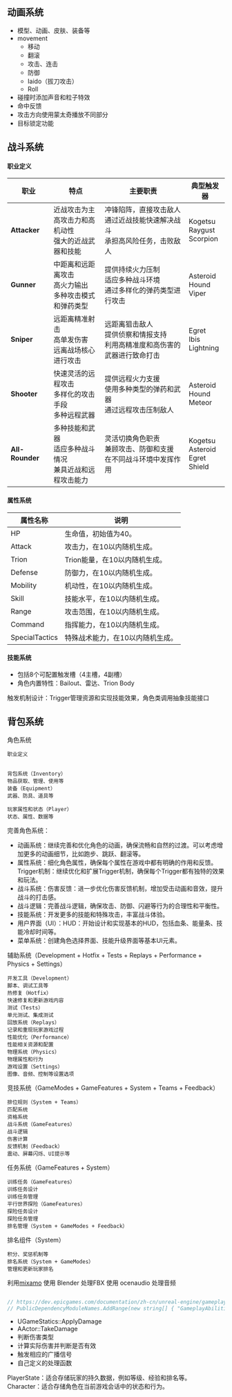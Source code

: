## 动画系统

- 模型、动画、皮肤、装备等 
- movement
	- 移动
	- 翻滚
	- 攻击、连击
	- 防御
	- Iaido（拔刀攻击）
	- Roll
- 碰撞时添加声音和粒子特效
- 命中反馈
- 攻击方向使用蒙太奇播放不同部分
- 目标锁定功能
## 战斗系统

#### 职业定义

| 职业            | 特点                                                         | 主要职责                                                                       | 典型触发器                             |
| --------------- | ------------------------------------------------------------ | ------------------------------------------------------------------------------ | -------------------------------------- |
| **Attacker**    | 近战攻击为主<br>高攻击力和高机动性<br>强大的近战武器和技能   | 冲锋陷阵，直接攻击敌人<br>通过近战技能快速解决战斗<br>承担高风险任务，击败敌人 | Kogetsu<br>Raygust<br>Scorpion         |
| **Gunner**      | 中距离和远距离攻击<br>高火力输出<br>多种攻击模式和弹药类型   | 提供持续火力压制<br>适应多种战斗环境<br>通过多样化的弹药类型进行攻击           | Asteroid<br>Hound<br>Viper             |
| **Sniper**      | 远距离精准射击<br>高单发伤害<br>远离战场核心进行攻击         | 远距离狙击敌人<br>提供侦察和情报支持<br>利用高精准度和高伤害的武器进行致命打击 | Egret<br>Ibis<br>Lightning             |
| **Shooter**     | 快速灵活的远程攻击<br>多样化的攻击手段<br>多种远程武器       | 提供远程火力支援<br>使用多种类型的弹药和武器<br>通过远程攻击压制敌人           | Asteroid<br>Hound<br>Meteor            |
| **All-Rounder** | 多种技能和武器<br>适应多种战斗情况<br>兼具近战和远程攻击能力 | 灵活切换角色职责<br>兼顾攻击、防御和支援<br>在不同战斗环境中发挥作用           | Kogetsu<br>Asteroid<br>Egret<br>Shield |

#### 属性系统

| 属性名称       | 说明                             |
| -------------- | -------------------------------- |
| HP             | 生命值，初始值为40。             |
| Attack         | 攻击力，在10以内随机生成。       |
| Trion          | Trion能量，在10以内随机生成。    |
| Defense        | 防御力，在10以内随机生成。       |
| Mobility       | 机动性，在10以内随机生成。       |
| Skill          | 技能水平，在10以内随机生成。     |
| Range          | 攻击范围，在10以内随机生成。     |
| Command        | 指挥能力，在10以内随机生成。     |
| SpecialTactics | 特殊战术能力，在10以内随机生成。 |

#### 技能系统

- 包括8个可配置触发槽（4主槽，4副槽）
- 角色内置特性：Bailout、雷达、Trion Body

触发机制设计：Trigger管理资源和实现技能效果，角色类调用抽象技能接口

## 背包系统

角色系统

	职业定义  
	
	 
	背包系统（Inventory）  
	物品获取、管理、使用等  
	装备（Equipment）  
	武器、防具、道具等  
	
	玩家属性和状态（Player）  
	状态、属性、数据等  



完善角色系统：
- 动画系统：继续完善和优化角色的动画，确保流畅和自然的过渡。可以考虑增加更多的动画细节，比如跑步、跳跃、翻滚等。
- 属性系统：细化角色属性，确保每个属性在游戏中都有明确的作用和反馈。Trigger机制：继续优化和扩展Trigger机制，确保每个Trigger都有独特的效果和玩法。
- 战斗系统：伤害反馈：进一步优化伤害反馈机制，增加受击动画和音效，提升战斗的打击感。
- 战斗逻辑：完善战斗逻辑，确保攻击、防御、闪避等行为的合理性和平衡性。
- 技能系统：开发更多的技能和特殊攻击，丰富战斗体验。
- 用户界面（UI）：HUD：开始设计和实现基本的HUD，包括血条、能量条、技能冷却时间等。
- 菜单系统：创建角色选择界面、技能升级界面等基本UI元素。

辅助系统（Development + Hotfix + Tests + Replays + Performance + Physics + Settings）

	开发工具（Development）  
	脚本、调试工具等  
	热修复（Hotfix）  
	快速修复和更新游戏内容  
	测试（Tests）  
	单元测试、集成测试  
	回放系统（Replays）  
	记录和重现玩家游戏过程  
	性能优化（Performance）  
	性能相关资源和配置  
	物理系统（Physics）  
	物理属性和行为  
	游戏设置（Settings）  
	图像、音频、控制等设置选项


竞技系统（GameModes + GameFeatures + System + Teams + Feedback）

	排位规则（System + Teams）  
	匹配系统  
	资格系统  
	战斗系统（GameFeatures）  
	战斗逻辑  
	伤害计算  
	反馈机制（Feedback）  
	震动、屏幕闪烁、UI提示等  

任务系统（GameFeatures + System）

	训练任务（GameFeatures）  
	训练任务设计  
	训练任务管理  
	平行世界探险（GameFeatures）  
	探险任务设计  
	探险任务管理  
	排名管理（System + GameModes + Feedback）

排名组件（System）  

	积分、奖惩机制等  
	排名系统（System + GameModes）  
	管理和更新玩家排名  


利用[mixamo](https://www.mixamo.com/#/)
使用 Blender 处理FBX
使用 ocenaudio 处理音频



```cpp

// https://dev.epicgames.com/documentation/zh-cn/unreal-engine/gameplay-ability-system-for-unreal-engine
// PublicDependencyModuleNames.AddRange(new string[] { "GameplayAbilities", "GameplayTags", "GameplayTasks", "Core", "CoreUObject", "Engine", "InputCore", "HeadMountedDisplay" });
```

- UGameStatics::ApplyDamage 
- AActor::TakeDamage 
- 判断伤害类型 
- 计算实际伤害并判断是否有效 
- 触发相应的广播信号 
- 自己定义的处理函数


PlayerState：适合存储玩家的持久数据，例如等级、经验和排名等。
Character：适合存储角色在当前游戏会话中的状态和行为。
